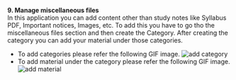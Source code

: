 **9. Manage miscellaneous files**<br>
In this application you can add content other than study notes like Syllabus PDF, Important notices, Images, etc. To add this you have to go tho the miscellaneous files section and then create the Category. After creating the category you can add your material under those categories.<br>
- To add categories please refer the following GIF image.
![add category]( https://drive.google.com/uc?export=view&id=1JXn8FnEV1D1zAU9gcbb42X2aRaezTsx_)
- To add material under the category please refer the following GIF image.
![add material]( https://drive.google.com/uc?export=view&id=1qRuHDHt1Pj-9GCvmKKkuGAAnj-n_nSGA)
